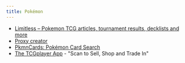 ```yaml
---
title: Pokémon
---
```


- [Limitless – Pokemon TCG articles, tournament results, decklists and more](https://limitlesstcg.com/)
- [Proxy creator](https://limitlesstcg.com/tools/proxies/)
- [PkmnCards: Pokémon Card Search](https://pkmncards.com/)
- [The TCGplayer App](http://app.tcgplayer.com/) - "Scan to Sell, Shop and Trade In"
